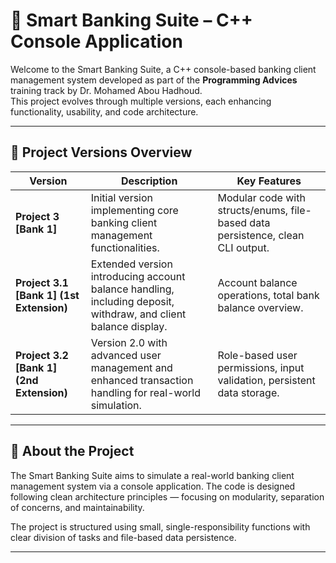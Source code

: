 # 🏦 Smart Banking Suite – C++ Console Application

Welcome to the Smart Banking Suite, a C++ console-based banking client management system developed as part of the **Programming Advices** training track by Dr. Mohamed Abou Hadhoud.  
This project evolves through multiple versions, each enhancing functionality, usability, and code architecture.

---

## 📁 Project Versions Overview

| Version              | Description                                                                                                  | Key Features                                                         |
|----------------------|--------------------------------------------------------------------------------------------------------------|----------------------------------------------------------------------|
| **Project 3 [Bank 1]**             | Initial version implementing core banking client management functionalities.                                    | Modular code with structs/enums, file-based data persistence, clean CLI output. |
| **Project 3.1 [Bank 1] (1st Extension)** | Extended version introducing account balance handling, including deposit, withdraw, and client balance display. | Account balance operations, total bank balance overview. |
| **Project 3.2 [Bank 1] (2nd Extension)** | Version 2.0 with advanced user management and enhanced transaction handling for real-world simulation.           | Role-based user permissions, input validation, persistent data storage. |

---

## 📖 About the Project

The Smart Banking Suite aims to simulate a real-world banking client management system via a console application. The code is designed following clean architecture principles — focusing on modularity, separation of concerns, and maintainability.

The project is structured using small, single-responsibility functions with clear division of tasks and file-based data persistence.

---


